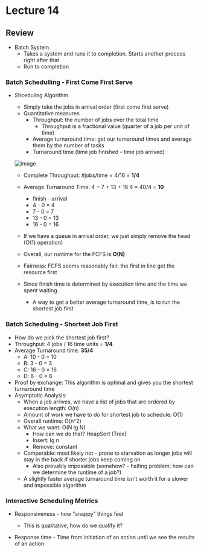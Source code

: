 # Lecture 14

## Review

* Batch System
  * Takes a system and runs it to completion. Starts another process right after that
  * Run to completion
 
### Batch Schedulling - First Come First Serve
 
* Shceduling Algorithm
  * Simply take the jobs in arrival order (first come first serve)
  * Quantitative measures
    * Throughput: the number of jobs over the total time
      * Throughput is a fractional value (quarter of a job per unit of time)
    * Average turnaround time: get our turnaround times and average them by the number of tasks
    * Turnaround time (time job finished - time job arrived)
   
  ![image](https://github.com/Clester31/1550-notes/assets/91839534/2d98f984-e1db-444e-8170-4996ce9635fc)

  * Complete Throughput: #jobs/time = 4/16 = **1/4**
  * Average Turnaround Time: 4 + 7 + 13 + 16  4 = 40/4 = **10**
    * finish - arrival
    * 4 - 0 = 4
    * 7 - 0 = 7
    * 13 - 0 = 13
    * 16 - 0 = 16
   
  * If we have a queue in arrival order, we just simply remove the head (O(1) operation)
  * Overall, our runtime for the FCFS is **O(N)**
  * Fairness: FCFS seems reasonably fair, the first in line get the resource first
  * Since finish time is determined by execution time and the time we spent waiting
    * A way to get a better average turnaround time, is to run the shortest job first
   
### Batch Scheduling - Shortest Job First

* How do we pick the shortest job first?
* Throughput: 4 jobs / 16 time units = **1/4**
* Average Turnaround time: **35/4**
  * A: 10 - 0 = 10
  * B: 3 - 0 = 3
  * C: 16 - 0 = 16
  * D: 6 - 0 = 6
* Proof by exchange: This algorithm is optimal and gives you the shortest turnaround time
* Asymptotic Analysis:
  * When a job arrives, we have a list of jobs that are ordered by execution length: O(n)
  * Amount of work we have to do for shortest job to schedule: O(1)
  * Overall runtime: O(n^2)
  * What we want: O(N lg N)
    * How can we do that? HeapSort (Tree)
    * Insert: lg n
    * Remove: constant
  * Comperable: most likely not - prone to starvation as longer jobs will stay in the back if shorter jobs keep coming on
    * Also provably impossible (somehow? - halting problem; how can we determine the runtime of a job?)
  * A slightly faster average turnaround time isn't worth it for a slower and impossible algorithm
 
### Interactive Scheduling Metrics

* Responsiveness - how "snappy" things feel
  * This is qualitative, how do we qualify it?
 
* Response time - Time from initiation of an action until we see the results of an action 
  
